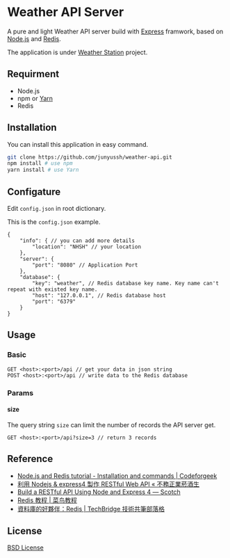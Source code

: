 # Weather API Server

A pure and light Weather API server build with [Express](http://expressjs.com/) framwork, based on [Node.js](https://nodejs.org) and [Redis](https://redis.io/).

The application is under [Weather Station](https://github.com/oxygen-TW/Weather-Station) project.

## Requirment

 - Node.js
 - npm or [Yarn](https://yarnpkg.com)
 - Redis

## Installation

You can install this application in easy command.

```bash
git clone https://github.com/junyussh/weather-api.git
npm install # use npm
yarn install # use Yarn
```

## Configature

Edit ```config.json``` in root dictionary.

This is the ```config.json``` example.

```
{
    "info": { // you can add more details
        "location": "NHSH" // your location
    },
    "server": {
        "port": "8080" // Application Port
    },
    "database": {
        "key": "weather", // Redis database key name. Key name can't repeat with existed key name.
        "host": "127.0.0.1", // Redis database host
        "port": "6379"
    }
}
```

## Usage

### Basic 

```
GET <host>:<port>/api // get your data in json string
POST <host>:<port>/api // write data to the Redis database
```

### Params

#### size
The query string ```size``` can limit the number of records the API server get.

```
GET <host>:<port>/api?size=3 // return 3 records
```

## Reference

 - [Node.js and Redis tutorial - Installation and commands | Codeforgeek](https://codeforgeek.com/2016/06/node-js-redis-tutorial-installation-commands/) 
 - [利用 Nodejs & express4 製作 RESTful Web API  « 不務正業菸酒生](http://hzchirs-blog.logdown.com/posts/212065-build-restful-web-api-by-using-nodejs-and-express4)
 - [Build a RESTful API Using Node and Express 4 &#8213; Scotch](https://scotch.io/tutorials/build-a-restful-api-using-node-and-express-4)
 - [Redis 教程 | 菜鸟教程](http://www.runoob.com/redis/redis-tutorial.html)
 - [資料庫的好夥伴：Redis | TechBridge 技術共筆部落格](http://blog.techbridge.cc/2016/06/18/redis-introduction/)

## License

[BSD License](https://opensource.org/licenses/bsd-license.php)